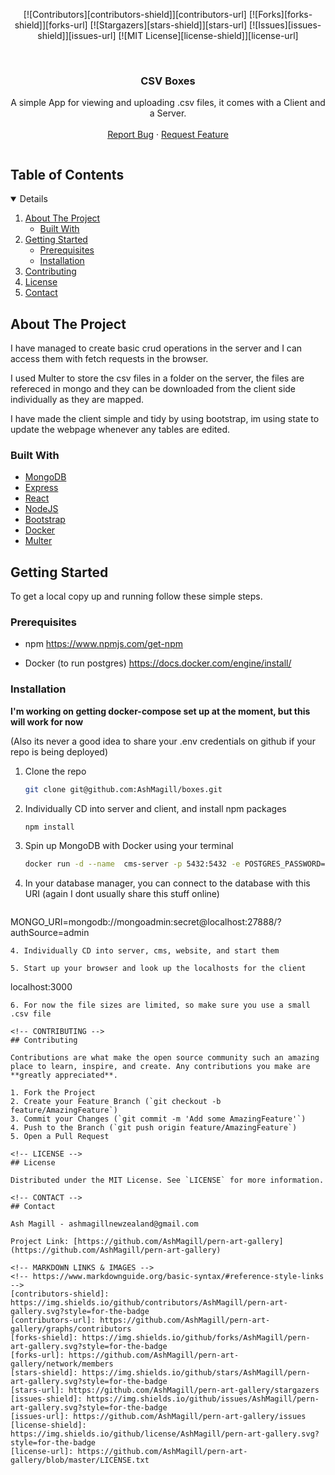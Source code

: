 <span align="center">

[![Contributors][contributors-shield]][contributors-url]
[![Forks][forks-shield]][forks-url]
[![Stargazers][stars-shield]][stars-url]
[![Issues][issues-shield]][issues-url]
[![MIT License][license-shield]][license-url]


</span>

<br />
<p align="center">

  <h3 align="center">CSV Boxes</h3>

  <p align="center">
    A simple App for viewing and uploading .csv files, it comes with a Client and a Server. 
    <br />
    <!--<a href="https://raw.githubusercontent.com/AshMagill/Readme/main/images/Pern%20C4%20Diagram.png?token=AQZ3OBXAICRLYNCWHRXRGITAYA4OM"><strong>C4 Diagram »</strong></a>-->
    <!--<br />-->
    <br />
    <!--<a href="https://github.com/AshMagill/pern-art-gallery">View Demo</a>-->
    <!--·-->
    <a href="https://github.com/AshMagill/pern-art-gallery/issues">Report Bug</a>
    ·
    <a href="https://github.com/AshMagill/pern-art-gallery/issues">Request Feature</a>
  </p>
</p>



<!-- TABLE OF CONTENTS -->
  <summary><h2 style="display: inline-block">Table of Contents</h2></summary>
<details open="open">
  <ol>
    <li>
      <a href="#about-the-project">About The Project</a>
      <ul>
        <li><a href="#built-with">Built With</a></li>
      </ul>
    </li>
    <li>
      <a href="#getting-started">Getting Started</a>
      <ul>
        <li><a href="#prerequisites">Prerequisites</a></li>
        <li><a href="#installation">Installation</a></li>
      </ul>
    </li>
    <li><a href="#contributing">Contributing</a></li>
    <li><a href="#license">License</a></li>
    <li><a href="#contact">Contact</a></li>
  </ol>
</details>



<!-- ABOUT THE PROJECT -->
## About The Project

I have managed to create basic crud operations in the server and I can access them with fetch requests in the browser.

I used Multer to store the csv files in a folder on the server, the files are refereced in mongo and they can be downloaded from the client side individually as they are mapped.

I have made the client simple and tidy by using bootstrap, im using state to update the webpage whenever any tables are edited. 


### Built With
* [MongoDB](https://www.postgresql.org/)
* [Express](https://expressjs.com/)
* [React](https://reactjs.org/)
* [NodeJS](https://nodejs.org/en/)
* [Bootstrap](https://getbootstrap.com/)
* [Docker](https://hub.docker.com/_/postgres)
* [Multer](https://hub.docker.com/_/postgres)


<!-- GETTING STARTED -->
## Getting Started

To get a local copy up and running follow these simple steps.

### Prerequisites

* npm 
  https://www.npmjs.com/get-npm

* Docker (to run postgres)
  https://docs.docker.com/engine/install/

### Installation

**I'm working on getting docker-compose set up at the moment, but this will work for now** 
<br>

(Also its never a good idea to share your .env credentials on github if your repo is being deployed)

1. Clone the repo
   ```sh
   git clone git@github.com:AshMagill/boxes.git
   ```
2. Individually CD into server and client, and install npm packages 
   ```sh
   npm install
   ```
3. Spin up MongoDB with Docker using your terminal
   ```sh
   docker run -d --name  cms-server -p 5432:5432 -e POSTGRES_PASSWORD=password -v cms-server:/var/lib/postgresql/data -d postgres
   ```
3. In your database manager, you can connect to the database with this URI (again I dont usually share this stuff online)
   ```
MONGO_URI=mongodb://mongoadmin:secret@localhost:27888/?authSource=admin
   ```
4. Individually CD into server, cms, website, and start them
   ```
   ```
5. Start up your browser and look up the localhosts for the client
   ```
   localhost:3000
   ```
6. For now the file sizes are limited, so make sure you use a small .csv file
   ```
   ```
<!-- CONTRIBUTING -->
## Contributing

Contributions are what make the open source community such an amazing place to learn, inspire, and create. Any contributions you make are **greatly appreciated**.

1. Fork the Project
2. Create your Feature Branch (`git checkout -b feature/AmazingFeature`)
3. Commit your Changes (`git commit -m 'Add some AmazingFeature'`)
4. Push to the Branch (`git push origin feature/AmazingFeature`)
5. Open a Pull Request

<!-- LICENSE -->
## License

Distributed under the MIT License. See `LICENSE` for more information.

<!-- CONTACT -->
## Contact

Ash Magill - ashmagillnewzealand@gmail.com

Project Link: [https://github.com/AshMagill/pern-art-gallery](https://github.com/AshMagill/pern-art-gallery)

<!-- MARKDOWN LINKS & IMAGES -->
<!-- https://www.markdownguide.org/basic-syntax/#reference-style-links -->
[contributors-shield]: https://img.shields.io/github/contributors/AshMagill/pern-art-gallery.svg?style=for-the-badge
[contributors-url]: https://github.com/AshMagill/pern-art-gallery/graphs/contributors
[forks-shield]: https://img.shields.io/github/forks/AshMagill/pern-art-gallery.svg?style=for-the-badge
[forks-url]: https://github.com/AshMagill/pern-art-gallery/network/members
[stars-shield]: https://img.shields.io/github/stars/AshMagill/pern-art-gallery.svg?style=for-the-badge
[stars-url]: https://github.com/AshMagill/pern-art-gallery/stargazers
[issues-shield]: https://img.shields.io/github/issues/AshMagill/pern-art-gallery.svg?style=for-the-badge
[issues-url]: https://github.com/AshMagill/pern-art-gallery/issues
[license-shield]: https://img.shields.io/github/license/AshMagill/pern-art-gallery.svg?style=for-the-badge
[license-url]: https://github.com/AshMagill/pern-art-gallery/blob/master/LICENSE.txt
